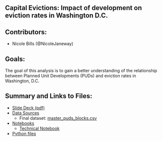 
Capital Evictions: Impact of development on eviction rates in Washington D.C.
 - 

Contributors:
 - 
 - Nicole Bills (@NicoleJaneway)

Goals:
 - 
 The goal of this analysis is to gain a better understanding of the relationship between Planned Unit Developments (PUDs) and eviction rates in Washington, D.C.
 
 
Summary and Links to Files:
 - 
 - <a href='https://github.com/NicoleJaneway/dc_eviction_regression/blob/master/slide_deck.pdf'>Slide Deck (pdf)</a>
 - <a href='https://github.com/NicoleJaneway/dc_eviction_regression/tree/master/data'>Data Sources</a>
    - Final dataset: <a href = 'https://github.com/NicoleJaneway/dc_eviction_regression/blob/master/data/final_datasets/master_puds_blocks.csv'>master_puds_blocks.csv</a>
 - <a href = 'https://github.com/NicoleJaneway/dc_eviction_regression/tree/master/notebooks'>Notebooks</a>
    - <a href = 'https://github.com/NicoleJaneway/dc_eviction_regression/blob/master/technical_notebook.ipynb'>Technical Notebook</a>
 - <a href='https://github.com/NicoleJaneway/dc_eviction_regression/tree/master/python_files'>Python files</a>

